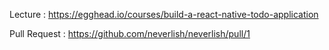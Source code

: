 Lecture : https://egghead.io/courses/build-a-react-native-todo-application

Pull Request : https://github.com/neverlish/neverlish/pull/1
